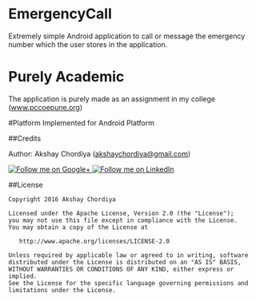 # EmergencyCall
Extremely simple Android application to call or message the emergency number which the user stores in the application.

# Purely Academic
The application is purely made as an assignment in my college (www.pccoepune.org)

#Platform
Implemented for Android Platform

##Credits

Author: Akshay Chordiya (akshaychordiya@gmail.com)

<a href="https://plus.google.com/+AkshayChordiya">
  <img alt="Follow me on Google+"
       src="https://github.com/gabrielemariotti/cardslib/raw/master/demo/images/g+64.png" />
</a>
<a href="https://in.linkedin.com/pub/akshay-chordiya/76/b25/284">
  <img alt="Follow me on LinkedIn"
       src="https://github.com/gabrielemariotti/cardslib/raw/master/demo/images/linkedin.png" />
</a>

##License
```
Copyright 2016 Akshay Chordiya

Licensed under the Apache License, Version 2.0 (the "License");
you may not use this file except in compliance with the License.
You may obtain a copy of the License at

   http://www.apache.org/licenses/LICENSE-2.0

Unless required by applicable law or agreed to in writing, software
distributed under the License is distributed on an "AS IS" BASIS,
WITHOUT WARRANTIES OR CONDITIONS OF ANY KIND, either express or implied.
See the License for the specific language governing permissions and
limitations under the License.
```
